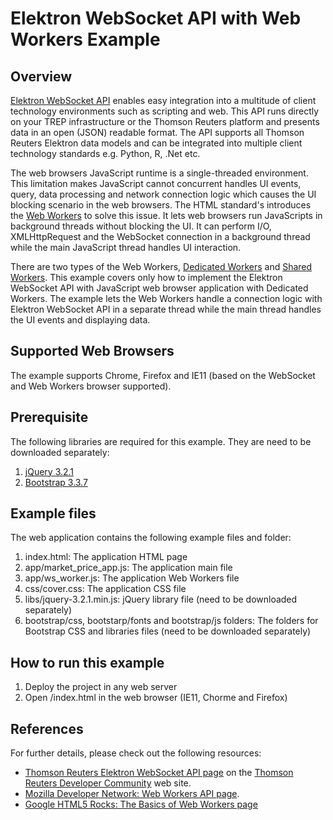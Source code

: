 # Elektron WebSocket API with Web Workers Example 
## Overview

[Elektron WebSocket API](https://developers.thomsonreuters.com/elektron/websocket-api-early-access) enables easy integration into a multitude of client technology environments such as scripting and web.  This API runs directly on your TREP infrastructure or the Thomson Reuters platform and presents data in an open (JSON) readable format. The API supports all Thomson Reuters Elektron data models and can be integrated into multiple client technology standards e.g. Python, R, .Net etc.

The web browsers JavaScript runtime is a single-threaded environment. This limitation makes JavaScript cannot concurrent handles UI events, query, data processing and network connection logic which causes the UI blocking scenario in the web browsers. The HTML standard's introduces the [Web Workers](https://html.spec.whatwg.org/multipage/workers.html) to solve this issue. It lets web browsers run JavaScripts in background threads without blocking the UI. It can perform I/O, XMLHttpRequest and the WebSocket connection in a background thread while the main JavaScript thread handles UI interaction. 

There are two types of the Web Workers, [Dedicated Workers](https://html.spec.whatwg.org/multipage/workers.html#dedicated-workers-and-the-worker-interface) and [Shared Workers](https://html.spec.whatwg.org/multipage/workers.html#sharedworker). This example covers only how to implement the Elektron WebSocket API with JavaScript web browser application with Dedicated Workers. The example lets the Web Workers handle a connection logic with Elektron WebSocket API in a separate thread while the main thread handles the UI events and displaying data. 

## Supported Web Browsers
The example supports Chrome, Firefox and IE11 (based on the WebSocket and Web Workers browser supported).

## Prerequisite
The following libraries are required for this example. They are need to be downloaded separately:
1. [jQuery 3.2.1](https://jquery.com/)
2. [Bootstrap 3.3.7](https://getbootstrap.com/docs/3.3/)

## Example files
The web application contains the following example files and folder:
1. index.html: The application HTML page
2. app/market_price_app.js: The application main file
3. app/ws_worker.js: The application Web Workers file
4. css/cover.css: The application CSS file
5. libs/jquery-3.2.1.min.js: jQuery library file (need to be downloaded separately)
6. bootstrap/css, bootstarp/fonts and bootstrap/js folders: The folders for Bootstrap CSS and libraries files (need to be downloaded separately)

## How to run this example
1. Deploy the project in any web server
2. Open <web server>/index.html in the web browser (IE11, Chorme and Firefox)

## References
For further details, please check out the following resources:
* [Thomson Reuters Elektron WebSocket API page](https://developers.thomsonreuters.com/elektron/websocket-api-early-access) on the [Thomson Reuters Developer Community](https://developers.thomsonreuters.com/) web site.
* [Mozilla Developer Network: Web Workers API page](https://developer.mozilla.org/en-US/docs/Web/API/Web_Workers_API).
* [Google HTML5 Rocks: The Basics of Web Workers page](https://www.html5rocks.com/en/tutorials/workers/basics/)

